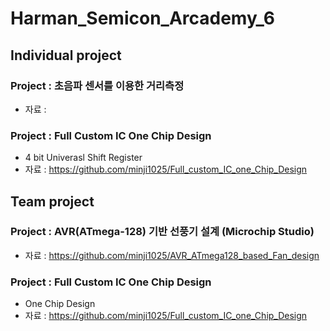 # Harman_Semicon_Arcademy_6
## Individual project
### Project : 초음파 센서를 이용한 거리측정
*  자료 :

### Project : Full Custom IC One Chip Design
* 4 bit Univerasl Shift Register
* 자료 : https://github.com/minji1025/Full_custom_IC_one_Chip_Design


## Team project
### Project : AVR(ATmega-128) 기반 선풍기 설계 (Microchip Studio)
* 자료 : https://github.com/minji1025/AVR_ATmega128_based_Fan_design
  
### Project : Full Custom IC One Chip Design
* One Chip Design
* 자료 : https://github.com/minji1025/Full_custom_IC_one_Chip_Design
